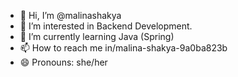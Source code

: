 - 👋 Hi, I’m @malinashakya
- 👀 I’m interested in Backend Development.
- 🌱 I’m currently learning Java (Spring)
- 📫 How to reach me in/malina-shakya-9a0ba823b
- 😄 Pronouns: she/her


<!---
malinashakya/malinashakya is a ✨ special ✨ repository because its `README.md` (this file) appears on your GitHub profile.
You can click the Preview link to take a look at your changes.
--->
